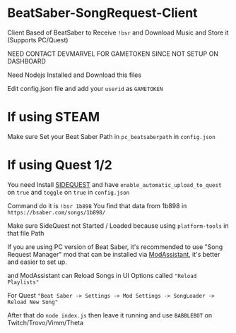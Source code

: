 # BeatSaber-SongRequest-Client
Client Based of BeatSaber to Receive `!bsr` and Download Music and Store it (Supports PC/Quest)

NEED CONTACT DEVMARVEL FOR GAMETOKEN SINCE NOT SETUP ON DASHBOARD

Need Nodejs Installed and Download this files

Edit config.json file and add your `userid` as `GAMETOKEN`

# If using STEAM

Make sure Set your Beat Saber Path in `pc_beatsaberpath` in `config.json`

# If using Quest 1/2

You need Install [SIDEQUEST](https://sidequestvr.com) and have `enable_automatic_upload_to_quest` on `true` and `toggle` on `true` in `config.json`

Command do it is `!bsr 1b898` You find that data from 1b898 in `https://bsaber.com/songs/1b898/`

Make sure SideQuest not Started / Loaded because using `platform-tools` in that file Path

If you are using PC version of Beat Saber, it's recommended to use "Song Request Manager" mod that can be installed via [ModAssistant](https://github.com/Assistant/ModAssistant), it's better and easier to set up.

and ModAssistant can Reload Songs in UI Options called `"Reload Playlists"`

For Quest `"Beat Saber -> Settings -> Mod Settings -> SongLoader -> Reload New Song"`

After that do `node index.js` then leave it running and use `BABBLEBOT` on Twitch/Trovo/Vimm/Theta
